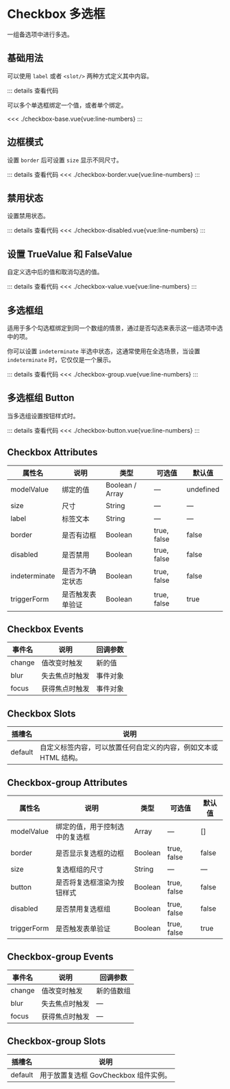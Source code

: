 <script setup>
import checkboxBase from "./checkbox-base.vue"
import checkboxBorder from "./checkbox-border.vue"
import checkboxDisabled from "./checkbox-disabled.vue"
import checkboxValue from "./checkbox-value.vue"
import checkboxGroup from "./checkbox-group.vue"
import checkboxButton from "./checkbox-button.vue"
</script>

# Checkbox 多选框

一组备选项中进行多选。

## 基础用法

可以使用 ```label``` 或者 ```<slot/>``` 两种方式定义其中内容。

<checkboxBase/>

::: details 查看代码

可以多个单选框绑定一个值，或者单个绑定。

<<< ./checkbox-base.vue{vue:line-numbers}
:::


## 边框模式

设置 ```border``` 后可设置 ```size``` 显示不同尺寸。

<checkboxBorder/>

::: details 查看代码
<<< ./checkbox-border.vue{vue:line-numbers}
:::


## 禁用状态

设置禁用状态。

<checkboxDisabled />

::: details 查看代码
<<< ./checkbox-disabled.vue{vue:line-numbers}
:::


## 设置 TrueValue 和 FalseValue

自定义选中后的值和取消勾选的值。

<checkboxValue/>

::: details 查看代码
<<< ./checkbox-value.vue{vue:line-numbers}
:::


## 多选框组

适用于多个勾选框绑定到同一个数组的情景，通过是否勾选来表示这一组选项中选中的项。

你可以设置 ```indeterminate``` 半选中状态，这通常使用在全选场景，当设置 ```indeterminate``` 时，它仅仅是一个展示。

<checkboxGroup/>

::: details 查看代码
<<< ./checkbox-group.vue{vue:line-numbers}
:::



## 多选框组 Button

当多选组设置按钮样式时。

<checkboxButton />

::: details 查看代码
<<< ./checkbox-button.vue{vue:line-numbers}
:::


## Checkbox Attributes

<table>
  <thead>
    <tr>
      <th>属性名</th>
      <th>说明</th>
      <th>类型</th>
      <th>可选值</th>
      <th>默认值</th>
    </tr>
  </thead>
  <tbody>
    <tr>
      <td>modelValue</td>
      <td>绑定的值</td>
      <td>Boolean / Array</td>
      <td>—</td>
      <td>undefined</td>
    </tr>
    <tr>
      <td>size</td>
      <td>尺寸</td>
      <td>String</td>
      <td>—</td>
      <td>—</td>
    </tr>
    <tr>
      <td>label</td>
      <td>标签文本</td>
      <td>String</td>
      <td>—</td>
      <td>—</td>
    </tr>
    <tr>
      <td>border</td>
      <td>是否有边框</td>
      <td>Boolean</td>
      <td>true, false</td>
      <td>false</td>
    </tr>
    <tr>
      <td>disabled</td>
      <td>是否禁用</td>
      <td>Boolean</td>
      <td>true, false</td>
      <td>false</td>
    </tr>
    <tr>
      <td>indeterminate</td>
      <td>是否为不确定状态</td>
      <td>Boolean</td>
      <td>true, false</td>
      <td>false</td>
    </tr>
    <tr>
      <td>triggerForm</td>
      <td>是否触发表单验证</td>
      <td>Boolean</td>
      <td>true, false</td>
      <td>true</td>
    </tr>
  </tbody>
</table>


## Checkbox Events

<table>
  <thead>
    <tr>
      <th>事件名</th>
      <th>说明</th>
      <th>回调参数</th>
    </tr>
  </thead>
  <tbody>
    <tr>
      <td>change</td>
      <td>值改变时触发</td>
      <td>新的值</td>
    </tr>
    <tr>
      <td>blur</td>
      <td>失去焦点时触发</td>
      <td>事件对象</td>
    </tr>
    <tr>
      <td>focus</td>
      <td>获得焦点时触发</td>
      <td>事件对象</td>
    </tr>
  </tbody>
</table>


## Checkbox Slots

<table>
  <thead>
    <tr>
      <th>插槽名</th>
      <th>说明</th>
    </tr>
  </thead>
  <tbody>
    <tr>
      <td>default</td>
      <td>自定义标签内容，可以放置任何自定义的内容，例如文本或 HTML 结构。</td>
    </tr>
  </tbody>
</table>


## Checkbox-group Attributes

<table>
  <thead>
    <tr>
      <th>属性名</th>
      <th>说明</th>
      <th>类型</th>
      <th>可选值</th>
      <th>默认值</th>
    </tr>
  </thead>
  <tbody>
    <tr>
      <td>modelValue</td>
      <td>绑定的值，用于控制选中的复选框</td>
      <td>Array</td>
      <td>—</td>
      <td>[]</td>
    </tr>
    <tr>
      <td>border</td>
      <td>是否显示复选框的边框</td>
      <td>Boolean</td>
      <td>true, false</td>
      <td>false</td>
    </tr>
    <tr>
      <td>size</td>
      <td>复选框组的尺寸</td>
      <td>String</td>
      <td>—</td>
      <td>—</td>
    </tr>
    <tr>
      <td>button</td>
      <td>是否将复选框渲染为按钮样式</td>
      <td>Boolean</td>
      <td>true, false</td>
      <td>false</td>
    </tr>
    <tr>
      <td>disabled</td>
      <td>是否禁用复选框组</td>
      <td>Boolean</td>
      <td>true, false</td>
      <td>false</td>
    </tr>
    <tr>
      <td>triggerForm</td>
      <td>是否触发表单验证</td>
      <td>Boolean</td>
      <td>true, false</td>
      <td>true</td>
    </tr>
  </tbody>
</table>


## Checkbox-group Events

<table>
  <thead>
    <tr>
      <th>事件名</th>
      <th>说明</th>
      <th>回调参数</th>
    </tr>
  </thead>
  <tbody>
    <tr>
      <td>change</td>
      <td>值改变时触发</td>
      <td>新的值数组</td>
    </tr>
    <tr>
      <td>blur</td>
      <td>失去焦点时触发</td>
      <td>—</td>
    </tr>
    <tr>
      <td>focus</td>
      <td>获得焦点时触发</td>
      <td>—</td>
    </tr>
  </tbody>
</table>


## Checkbox-group Slots

<table>
  <thead>
    <tr>
      <th>插槽名</th>
      <th>说明</th>
    </tr>
  </thead>
  <tbody>
    <tr>
      <td>default</td>
      <td>用于放置复选框 GovCheckbox 组件实例。</td>
    </tr>
  </tbody>
</table>
